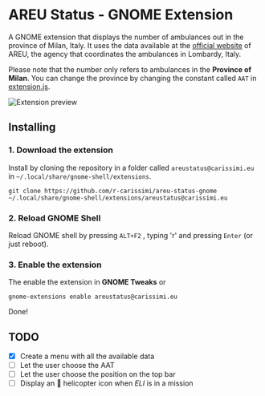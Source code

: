 # AREU Status - GNOME Extension
A GNOME extension that displays the number of ambulances out in the province of Milan, Italy.
It uses the data available at the [official website](https://www.areu.lombardia.it/web/home/missioni-aat-real-time) of AREU, the agency that coordinates the ambulances in Lombardy, Italy.

Please note that the number only refers to ambulances in the **Province of Milan**. You can change the province by changing the constant called `AAT` in [extension.js](https://github.com/r-carissimi/areu-status-gnome/blob/main/extension.js).



![Extension preview](https://i.imgur.com/5XnuT6h.png)



## Installing

### 1. Download the extension

Install by cloning the repository in a folder called `areustatus@carissimi.eu` in `~/.local/share/gnome-shell/extensions`.  

```shell
git clone https://github.com/r-carissimi/areu-status-gnome ~/.local/share/gnome-shell/extensions/areustatus@carissimi.eu
```



### 2. Reload GNOME Shell

Reload GNOME shell by pressing `ALT+F2` , typing 'r' and pressing `Enter` (or just reboot). 



### 3. Enable the extension

The enable the extension in **GNOME Tweaks** or 

```shell
gnome-extensions enable areustatus@carissimi.eu
```

Done!



## TODO

- [X] Create a menu with all the available data
- [ ] Let the user choose the AAT
- [ ] Let the user choose the position on the top bar
- [ ] Display an 🚁 helicopter icon when *ELI* is in a mission
